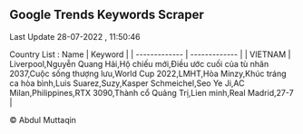 

## Google Trends Keywords Scraper 
 
Last Update 28-07-2022 , 11:50:46

Country List :
 Name  | Keyword |
| ------------- | ------------- |
| VIETNAM | Liverpool,Nguyễn Quang Hải,Hộ chiếu mới,Điều ước cuối của tù nhân 2037,Cuộc sống thượng lưu,World Cup 2022,LMHT,Hòa Minzy,Khúc tráng ca hòa bình,Luis Suarez,Suzy,Kasper Schmeichel,Seo Ye Ji,AC Milan,Philippines,RTX 3090,Thành cổ Quảng Trị,Lien minh,Real Madrid,27-7 |



© Abdul Muttaqin 
